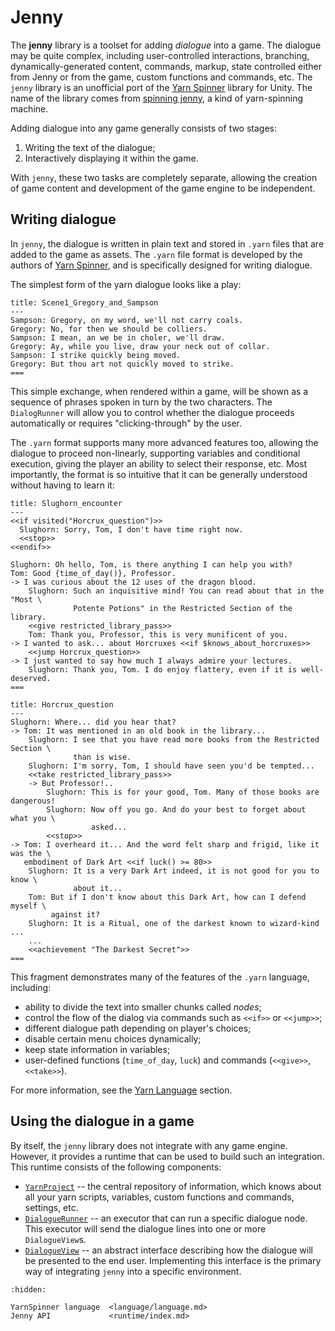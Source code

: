 # Jenny

The **jenny** library is a toolset for adding *dialogue* into a game. The dialogue may be quite 
complex, including user-controlled interactions, branching, dynamically-generated content, commands, 
markup, state controlled either from Jenny or from the game, custom functions and commands, etc. 
The `jenny` library is an unofficial port of the [Yarn Spinner] library for Unity. The name of the
library comes from [spinning jenny], a kind of yarn-spinning machine.

Adding dialogue into any game generally consists of two stages:

1. Writing the text of the dialogue;
2. Interactively displaying it within the game.

With `jenny`, these two tasks are completely separate, allowing the creation of game content and
development of the game engine to be independent.

[Yarn Spinner]: https://docs.yarnspinner.dev/
[spinning jenny]: https://en.wikipedia.org/wiki/Spinning_jenny


## Writing dialogue

In `jenny`, the dialogue is written in plain text and stored in `.yarn` files that are added
to the game as assets. The `.yarn` file format is developed by the authors of [Yarn Spinner], and
is specifically designed for writing dialogue.

The simplest form of the yarn dialogue looks like a play:

```yarn
title: Scene1_Gregory_and_Sampson
---
Sampson: Gregory, on my word, we'll not carry coals.
Gregory: No, for then we should be colliers.
Sampson: I mean, an we be in choler, we'll draw.
Gregory: Ay, while you live, draw your neck out of collar.
Sampson: I strike quickly being moved.
Gregory: But thou art not quickly moved to strike.
===
```

This simple exchange, when rendered within a game, will be shown as a sequence of phrases spoken
in turn by the two characters. The `DialogRunner` will allow you to control whether the dialogue
proceeds automatically or requires "clicking-through" by the user.

The `.yarn` format supports many more advanced features too, allowing the dialogue to proceed
non-linearly, supporting variables and conditional execution, giving the player an ability to
select their response, etc. Most importantly, the format is so intuitive that it can be generally
understood without having to learn it:

```yarn
title: Slughorn_encounter
---
<<if visited("Horcrux_question")>>
  Slughorn: Sorry, Tom, I don't have time right now.
  <<stop>>
<<endif>>

Slughorn: Oh hello, Tom, is there anything I can help you with?
Tom: Good {time_of_day()}, Professor.
-> I was curious about the 12 uses of the dragon blood.
    Slughorn: Such an inquisitive mind! You can read about that in the "Most \
              Potente Potions" in the Restricted Section of the library.
    <<give restricted_library_pass>>
    Tom: Thank you, Professor, this is very munificent of you.
-> I wanted to ask... about Horcruxes <<if $knows_about_horcruxes>>
    <<jump Horcrux_question>>
-> I just wanted to say how much I always admire your lectures.
    Slughorn: Thank you, Tom. I do enjoy flattery, even if it is well-deserved.
===

title: Horcrux_question
---
Slughorn: Where... did you hear that?
-> Tom: It was mentioned in an old book in the library...
    Slughorn: I see that you have read more books from the Restricted Section \
              than is wise.
    Slughorn: I'm sorry, Tom, I should have seen you'd be tempted...
    <<take restricted_library_pass>>
    -> But Professor!..
        Slughorn: This is for your good, Tom. Many of those books are dangerous!
        Slughorn: Now off you go. And do your best to forget about what you \
                  asked...
        <<stop>>
-> Tom: I overheard it... And the word felt sharp and frigid, like it was the \
   embodiment of Dark Art <<if luck() >= 80>>
    Slughorn: It is a very Dark Art indeed, it is not good for you to know \
              about it...
    Tom: But if I don't know about this Dark Art, how can I defend myself \
         against it?
    Slughorn: It is a Ritual, one of the darkest known to wizard-kind ...
    ...
    <<achievement "The Darkest Secret">>
===
```

This fragment demonstrates many of the features of the `.yarn` language, including:

- ability to divide the text into smaller chunks called *nodes*;
- control the flow of the dialog via commands such as `<<if>>` or `<<jump>>`;
- different dialogue path depending on player's choices;
- disable certain menu choices dynamically;
- keep state information in variables;
- user-defined functions (`time_of_day`, `luck`) and commands (`<<give>>`, `<<take>>`).

For more information, see the [Yarn Language](language/language.md) section.


## Using the dialogue in a game

By itself, the `jenny` library does not integrate with any game engine. However, it provides a
runtime that can be used to build such an integration. This runtime consists of the following
components:

- [`YarnProject`](runtime/yarn_project.md) -- the central repository of information, which knows
  about all your yarn scripts, variables, custom functions and commands, settings, etc.
- [`DialogueRunner`](runtime/dialogue_runner.md) -- an executor that can run a specific dialogue
  node. This executor will send the dialogue lines into one or more `DialogueView`s.
- [`DialogueView`](runtime/dialogue_view.md) -- an abstract interface describing how the dialogue
  will be presented to the end user. Implementing this interface is the primary way of integrating
  `jenny` into a specific environment.


```{toctree}
:hidden:

YarnSpinner language  <language/language.md>
Jenny API             <runtime/index.md>
```
